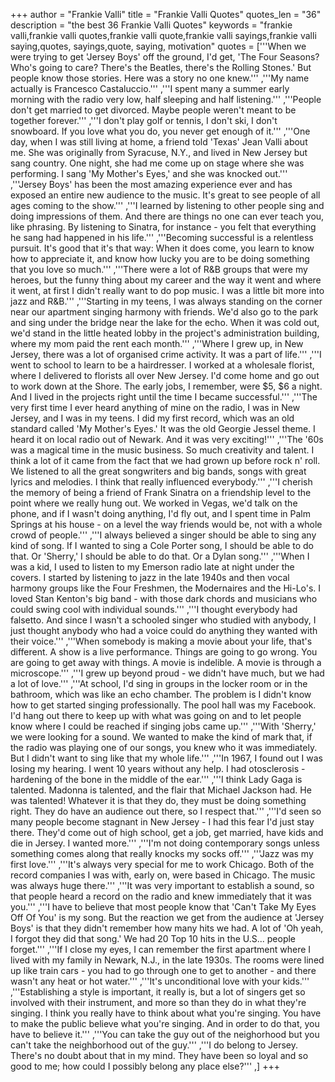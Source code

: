 +++
author = "Frankie Valli"
title = "Frankie Valli Quotes"
quotes_len = "36"
description = "the best 36 Frankie Valli Quotes"
keywords = "frankie valli,frankie valli quotes,frankie valli quote,frankie valli sayings,frankie valli saying,quotes, sayings,quote, saying, motivation"
quotes = ['''When we were trying to get 'Jersey Boys' off the ground, I'd get, 'The Four Seasons? Who's going to care? There's the Beatles, there's the Rolling Stones.' But people know those stories. Here was a story no one knew.''' ,'''My name actually is Francesco Castaluccio.''' ,'''I spent many a summer early morning with the radio very low, half sleeping and half listening.''' ,'''People don't get married to get divorced. Maybe people weren't meant to be together forever.''' ,'''I don't play golf or tennis, I don't ski, I don't snowboard. If you love what you do, you never get enough of it.''' ,'''One day, when I was still living at home, a friend told 'Texas' Jean Valli about me. She was originally from Syracuse, N.Y., and lived in New Jersey but sang country. One night, she had me come up on stage where she was performing. I sang 'My Mother's Eyes,' and she was knocked out.''' ,'''Jersey Boys' has been the most amazing experience ever and has exposed an entire new audience to the music. It's great to see people of all ages coming to the show.''' ,'''I learned by listening to other people sing and doing impressions of them. And there are things no one can ever teach you, like phrasing. By listening to Sinatra, for instance - you felt that everything he sang had happened in his life.''' ,'''Becoming successful is a relentless pursuit. It's good that it's that way: When it does come, you learn to know how to appreciate it, and know how lucky you are to be doing something that you love so much.''' ,'''There were a lot of R&B groups that were my heroes, but the funny thing about my career and the way it went and where it went, at first I didn't really want to do pop music. I was a little bit more into jazz and R&B.''' ,'''Starting in my teens, I was always standing on the corner near our apartment singing harmony with friends. We'd also go to the park and sing under the bridge near the lake for the echo. When it was cold out, we'd stand in the little heated lobby in the project's administration building, where my mom paid the rent each month.''' ,'''Where I grew up, in New Jersey, there was a lot of organised crime activity. It was a part of life.''' ,'''I went to school to learn to be a hairdresser. I worked at a wholesale florist, where I delivered to florists all over New Jersey. I'd come home and go out to work down at the Shore. The early jobs, I remember, were $5, $6 a night. And I lived in the projects right until the time I became successful.''' ,'''The very first time I ever heard anything of mine on the radio, I was in New Jersey, and I was in my teens. I did my first record, which was an old standard called 'My Mother's Eyes.' It was the old Georgie Jessel theme. I heard it on local radio out of Newark. And it was very exciting!''' ,'''The '60s was a magical time in the music business. So much creativity and talent. I think a lot of it came from the fact that we had grown up before rock n' roll. We listened to all the great songwriters and big bands, songs with great lyrics and melodies. I think that really influenced everybody.''' ,'''I cherish the memory of being a friend of Frank Sinatra on a friendship level to the point where we really hung out. We worked in Vegas, we'd talk on the phone, and if I wasn't doing anything, I'd fly out, and I spent time in Palm Springs at his house - on a level the way friends would be, not with a whole crowd of people.''' ,'''I always believed a singer should be able to sing any kind of song. If I wanted to sing a Cole Porter song, I should be able to do that. Or 'Sherry,' I should be able to do that. Or a Dylan song.''' ,'''When I was a kid, I used to listen to my Emerson radio late at night under the covers. I started by listening to jazz in the late 1940s and then vocal harmony groups like the Four Freshmen, the Modernaires and the Hi-Lo's. I loved Stan Kenton's big band - with those dark chords and musicians who could swing cool with individual sounds.''' ,'''I thought everybody had falsetto. And since I wasn't a schooled singer who studied with anybody, I just thought anybody who had a voice could do anything they wanted with their voice.''' ,'''When somebody is making a movie about your life, that's different. A show is a live performance. Things are going to go wrong. You are going to get away with things. A movie is indelible. A movie is through a microscope.''' ,'''I grew up beyond proud - we didn't have much, but we had a lot of love.''' ,'''At school, I'd sing in groups in the locker room or in the bathroom, which was like an echo chamber. The problem is I didn't know how to get started singing professionally. The pool hall was my Facebook. I'd hang out there to keep up with what was going on and to let people know where I could be reached if singing jobs came up.''' ,'''With 'Sherry,' we were looking for a sound. We wanted to make the kind of mark that, if the radio was playing one of our songs, you knew who it was immediately. But I didn't want to sing like that my whole life.''' ,'''In 1967, I found out I was losing my hearing. I went 10 years without any help. I had otosclerosis - hardening of the bone in the middle of the ear.''' ,'''I think Lady Gaga is talented. Madonna is talented, and the flair that Michael Jackson had. He was talented! Whatever it is that they do, they must be doing something right. They do have an audience out there, so I respect that.''' ,'''I'd seen so many people become stagnant in New Jersey - I had this fear I'd just stay there. They'd come out of high school, get a job, get married, have kids and die in Jersey. I wanted more.''' ,'''I'm not doing contemporary songs unless something comes along that really knocks my socks off.''' ,'''Jazz was my first love.''' ,'''It's always very special for me to work Chicago. Both of the record companies I was with, early on, were based in Chicago. The music was always huge there.''' ,'''It was very important to establish a sound, so that people heard a record on the radio and knew immediately that it was you.''' ,'''I have to believe that most people know that 'Can't Take My Eyes Off Of You' is my song. But the reaction we get from the audience at 'Jersey Boys' is that they didn't remember how many hits we had. A lot of 'Oh yeah, I forgot they did that song.' We had 20 Top 10 hits in the U.S... people forget.''' ,'''If I close my eyes, I can remember the first apartment where I lived with my family in Newark, N.J., in the late 1930s. The rooms were lined up like train cars - you had to go through one to get to another - and there wasn't any heat or hot water.''' ,'''It's unconditional love with your kids.''' ,'''Establishing a style is important, it really is, but a lot of singers get so involved with their instrument, and more so than they do in what they're singing. I think you really have to think about what you're singing. You have to make the public believe what you're singing. And in order to do that, you have to believe it.''' ,'''You can take the guy out of the neighorhood but you can't take the neighborhood out of the guy.''' ,'''I do belong to Jersey. There's no doubt about that in my mind. They have been so loyal and so good to me; how could I possibly belong any place else?''' ,]
+++
